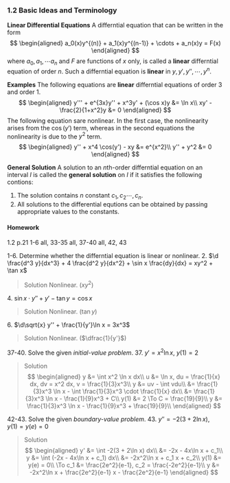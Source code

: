 ### 1.2 Basic Ideas and  Terminology

**Linear Differential Equations**
A differntial equation that can be written in the form
$$
\begin{aligned}
a_0(x)y^{(n)} + a_1(x)y^{(n-1)} + \cdots + a_n(x)y = F(x)
\end{aligned}
$$
where $a_0, a_1, \cdots a_n$ and $F$ are functions of $x$ only, is called a **linear** differntial equation of order _n_. Such a differntial equation is **linear** in $y, y', y'', \cdots, y^{n}$.

**Examples**
The following equations are **linear** differntial equations of order 3 and order 1.
$$
\begin{aligned}
y''' +  e^{3x}y'' + x^3y' + (\cos x)y &= \ln x\\
xy' - \frac{2}{1+x^2}y &= 0
\end{aligned}
$$
The following equation sare nonlinear. In the first case, the nonlinearity arises from the $\cos(y')$ term, whereas in the second equations the nonlinearity is due to the $y^2$ term.
$$
\begin{aligned}
y'' +  x^4 \cos(y') - xy &= e^{x^2}\\
y'' + y^2 &= 0
\end{aligned}
$$

**General Solution**
A solution to an $n$th-order differntial equation on an interval $I$ is called the **general solution** on $I$ if it satisfies the following contions:
1. The solution contains $n$ constant $c_1, c_2 \cdots, c_n$.
2. All solutions to the differential equtions can be obtained by passing appropriate values to the constants.

#### Homework
1.2 p.21 1-6 all, 33-35 all, 37-40 all, 42, 43

1-6\. Determine whether the differntial equation is linear or nonlinear.
2\. $\d \frac{d^3 y}{dx^3} + 4 \frac{d^2 y}{dx^2} + \sin x \frac{dy}{dx} = xy^2 + \tan x$
>Solution
Nonlinear. ($xy^2$)

4\. $\sin x \cdot y'' + y' - \tan y = \cos x$
>Solution
Nonlinear. ($\tan y$)

6\. $\d\sqrt{x} y'' + \frac{1}{y'}\ln x = 3x^3$
>Solution
Nonlinear. ($\dfrac{1}{y'}$)

37-40\. Solve the given _initial-value problem_.
37\. $y' = x^2 \ln x$, $y(1) = 2$
>Solution
$$
\begin{aligned}
y &= \int x^2 \ln x dx\\
u &= \ln x, du = \frac{1}{x} dx, dv = x^2 dx, v = \frac{1}{3}x^3\\
y &= uv - \int vdu\\
&= \frac{1}{3}x^3 \ln x - \int \frac{1}{3}x^3 \cdot \frac{1}{x} dx\\
&= \frac{1}{3}x^3 \ln x - \frac{1}{9}x^3 + C\\
y(1) &= 2 \To C = \frac{19}{9}\\
y &= \frac{1}{3}x^3 \ln x - \frac{1}{9}x^3 + \frac{19}{9}\\
\end{aligned}
$$

42-43\. Solve the given _boundary-value problem_.
43\. $y'' = -2(3 + 2\ln x)$, $y(1) = y(e) = 0$
>Solution
$$
\begin{aligned}
y' &= \int -2(3 + 2\ln x) dx\\
&= -2x - 4x\ln x + c_1\\
y &= \int (-2x - 4x\ln x + c_1) dx\\
&= -2x^2\ln x + c_1 x + c_2\\
y(1) &= y(e) = 0\\
\To c_1 &= \frac{2e^2}{e-1}, c_2 = \frac{-2e^2}{e-1}\\
y &= -2x^2\ln x + \frac{2e^2}{e-1} x - \frac{2e^2}{e-1}
\end{aligned}
$$
